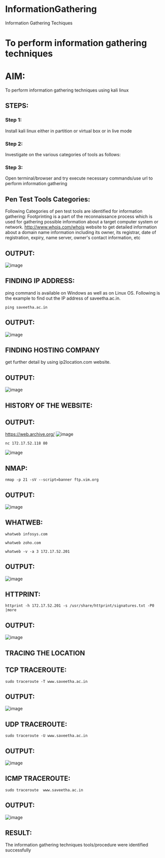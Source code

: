 # InformationGathering
Information Gathering Techiques

# To perform information gathering techniques

# AIM:

To perform information gathering techniques using kali linux 

## STEPS:

### Step 1:

Install kali linux either in partition or virtual box or in live mode

### Step 2:

Investigate on the various categories of tools as follows:

### Step 3:
Open terminal/browser and try execute necessary commands/use url to perform information gathering

## Pen Test Tools Categories:
Following Categories of pen test tools are identified for information gathering: Footprinting is a part of the reconnaissance process which is used for gathering possible information about a target computer system or network. http://www.whois.com/whois website to get detailed information about a domain name information including its owner, its registrar, date of registration, expiry, name server, owner's contact information, etc

## OUTPUT:
![image](https://github.com/Udhayasankaran04/InformationGathering/assets/119393933/11a2f114-74bf-4221-85e7-b4a2cdc21993)
## FINDING IP ADDRESS:
ping command is available on Windows as well as on Linux OS. Following is the example to find out the IP address of saveetha.ac.in.
```
ping saveetha.ac.in
```
## OUTPUT:
![image](https://github.com/Udhayasankaran04/InformationGathering/assets/119393933/94ca4861-e642-4c09-ab9a-8a0eafa79c0b)
## FINDING HOSTING COMPANY
get further detail by using ip2location.com website.
## OUTPUT:
![image](https://github.com/Udhayasankaran04/InformationGathering/assets/119393933/8fc8d8f5-02af-4369-b68e-4e859d0e6fe4)
## HISTORY OF THE WEBSITE:

## OUTPUT:
https://web.archive.org/
![image](https://github.com/Udhayasankaran04/InformationGathering/assets/119393933/dfd905c6-05ae-42cc-87c9-322775aab10a)
```
nc 172.17.52.118 80
```
![image](https://github.com/Udhayasankaran04/InformationGathering/assets/119393933/35e265b1-f75c-4815-96c7-782b91e19c43)

## NMAP:
```
nmap -p 21 -sV --script=banner ftp.vim.org
```
## OUTPUT:
![image](https://github.com/Udhayasankaran04/InformationGathering/assets/119393933/285f95e7-8451-403b-b36a-e02bcf2e9b47)

## WHATWEB:
```
whatweb infosys.com
```
```
whatweb zoho.com
```
```
whatweb -v -a 3 172.17.52.201
```
## OUTPUT:
![image](https://github.com/Udhayasankaran04/InformationGathering/assets/119393933/214dfa23-a2ae-462a-82f2-9a5ddeaabd36)

## HTTPRINT:
```
httprint -h 172.17.52.201 -s /usr/share/httprint/signatures.txt -P0 |more
```
## OUTPUT:
![image](https://github.com/Udhayasankaran04/InformationGathering/assets/119393933/75719e40-c430-4665-b5f0-35c5716fa5bb)

## TRACING THE LOCATION

## TCP TRACEROUTE:
```
sudo traceroute -T www.saveetha.ac.in
```
## OUTPUT:
![image](https://github.com/Udhayasankaran04/InformationGathering/assets/119393933/20eb9735-08a4-4fb7-8fd1-cf15b25c833d)

## UDP TRACEROUTE:
```
sudo traceroute -U www.saveetha.ac.in
```
## OUTPUT:
![image](https://github.com/Udhayasankaran04/InformationGathering/assets/119393933/f19543d1-50c4-4219-9f43-24349e1018d4)

## ICMP TRACEROUTE:
```
sudo traceroute  www.saveetha.ac.in
```
## OUTPUT:
![image](https://github.com/Udhayasankaran04/InformationGathering/assets/119393933/17bee85c-919a-4f4e-8a27-9688a2daeb1c)


## RESULT:
The information gathering techniques tools/procedure were  identified successfully

